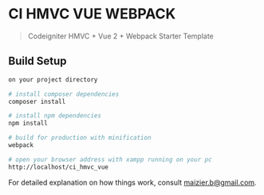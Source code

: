 # CI HMVC VUE WEBPACK

> Codeigniter HMVC + Vue 2 + Webpack Starter Template

## Build Setup

``` bash
on your project directory

# install composer dependencies
composer install

# install npm dependencies
npm install

# build for production with minification
webpack

# open your browser address with xampp running on your pc 
http://localhost/ci_hmvc_vue

```

For detailed explanation on how things work, consult maizier.b@gmail.com.
